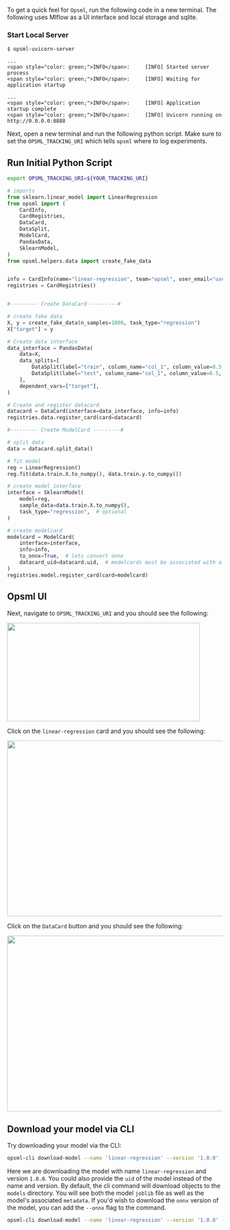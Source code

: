 To get a quick feel for `Opsml`, run the following code in a new terminal. The following uses Mlflow as a UI interface and local storage and sqlite.

### Start Local Server

<div class="termy">

```console
$ opsml-uvicorn-server

...
<span style="color: green;">INFO</span>:     [INFO] Started server process
<span style="color: green;">INFO</span>:     [INFO] Waiting for application startup

...
<span style="color: green;">INFO</span>:     [INFO] Application startup complete
<span style="color: green;">INFO</span>:     [INFO] Uvicorn running on http://0.0.0.0:8888
```

</div>

Next, open a new terminal and run the following python script. Make sure to set the `OPSML_TRACKING_URI` which tells `opsml` where to log experiments.


## Run Initial Python Script

```bash
export OPSML_TRACKING_URI=${YOUR_TRACKING_URI}
```

```python
# imports
from sklearn.linear_model import LinearRegression
from opsml import (
    CardInfo,
    CardRegistries,
    DataCard,
    DataSplit,
    ModelCard,
    PandasData,
    SklearnModel,
)
from opsml.helpers.data import create_fake_data


info = CardInfo(name="linear-regression", team="opsml", user_email="user@email.com")
registries = CardRegistries()


#--------- Create DataCard ---------#

# create fake data
X, y = create_fake_data(n_samples=1000, task_type="regression")
X["target"] = y

# Create data interface
data_interface = PandasData(
    data=X,
    data_splits=[
        DataSplit(label="train", column_name="col_1", column_value=0.5, inequality=">="),
        DataSplit(label="test", column_name="col_1", column_value=0.5, inequality="<"),
    ],
    dependent_vars=["target"],
)

# Create and register datacard
datacard = DataCard(interface=data_interface, info=info)
registries.data.register_card(card=datacard)

#--------- Create ModelCard ---------#

# split data
data = datacard.split_data()

# fit model
reg = LinearRegression()
reg.fit(data.train.X.to_numpy(), data.train.y.to_numpy())

# create model interface
interface = SklearnModel(
    model=reg,
    sample_data=data.train.X.to_numpy(),
    task_type="regression",  # optional
)

# create modelcard
modelcard = ModelCard(
    interface=interface,
    info=info,
    to_onnx=True,  # lets convert onnx
    datacard_uid=datacard.uid,  # modelcards must be associated with a datacard
)
registries.model.register_card(card=modelcard)
```


## Opsml UI

Next, navigate to `OPSML_TRACKING_URI` and you should see the following:


<p align="left">
  <img src="../images/quickstart-list.png"  width="450" height="230"/>
</p>

Click on the `linear-regression` card and you should see the following:

<p align="left">
  <img src="../images/quickstart-model.png"  width="651" height="410"/>
</p>

Click on the `DataCard` button and you should see the following:

<p align="left">
  <img src="../images/quickstart-data.png"  width="559" height="410"/>
</p>

## Download your model via CLI

Try downloading your model via the CLI:

```bash
opsml-cli download-model --name 'linear-regression' --version '1.0.0'
```
Here we are downloading the model with name `linear-regression` and version `1.0.0`. You could also provide the `uid` of the model instead of the name and version. By default, the cli command will download objects to the `models` directory. You will see both the model `joblib` file as well as the model's associated `metadata`. If you'd wish to download the `onnx` version of the model, you can add the `--onnx` flag to the command.

```bash
opsml-cli download-model --name 'linear-regression' --version '1.0.0' --onnx
```